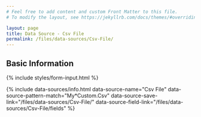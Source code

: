 ```yaml
---
# Feel free to add content and custom Front Matter to this file.
# To modify the layout, see https://jekyllrb.com/docs/themes/#overriding-theme-defaults

layout: page
title: Data Source - Csv File
permalink: /files/data-sources/Csv-File/
---
```


## Basic Information

{% include styles/form-input.html %}

{%
 include data-sources/info.html
    data-source-name="Csv File"
    data-source-pattern-match="My*Custom.Csv"
    data-source-save-link="/files/data-sources/Csv-File/"
    data-source-field-link="/files/data-sources/Csv-File/fields"
%}